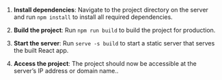 
1.  **Install dependencies**: Navigate to the project directory on the server and run  `npm install`  to install all required dependencies.
    
2.   **Build the project**: Run  `npm run build`  to build the project for production.
    
3.  **Start the server**: Run  `serve -s build`  to start a static server that serves the built React app.
    
4.  **Access the project**: The project should now be accessible at the server’s IP address or domain name..



